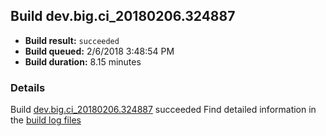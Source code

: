 ## Build dev.big.ci_20180206.324887
- **Build result:** `succeeded`
- **Build queued:** 2/6/2018 3:48:54 PM
- **Build duration:** 8.15 minutes
### Details
Build [dev.big.ci_20180206.324887](https://winappstudio.visualstudio.com/web/build.aspx?pcguid=a4ef43be-68ce-4195-a619-079b4d9834c2&builduri=vstfs%3a%2f%2f%2fBuild%2fBuild%2f24887) succeeded
Find detailed information in the [build log files](https://uwpctdiags.blob.core.windows.net/buildlogs/dev.big.ci_20180206.324887_logs.zip)
